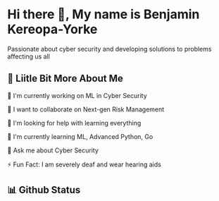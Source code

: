 # Hi there 👋, My name is Benjamin Kereopa-Yorke


Passionate about cyber security and developing solutions to problems affecting us all

## 💫 Liitle Bit More About Me
<p>🔭 I'm currently working on ML in Cyber Security</p>
<p>👯 I want to collaborate on Next-gen Risk Management</p>
<p>🙏 I'm looking for help with learning everything</p>
<p>🌱 I'm currently learning ML, Advanced Python, Go</p>
<p>💬 Ask me about Cyber Security</p>
<p>⚡ Fun Fact: I am severely deaf and wear hearing aids</p>

## 📊 Github Status
